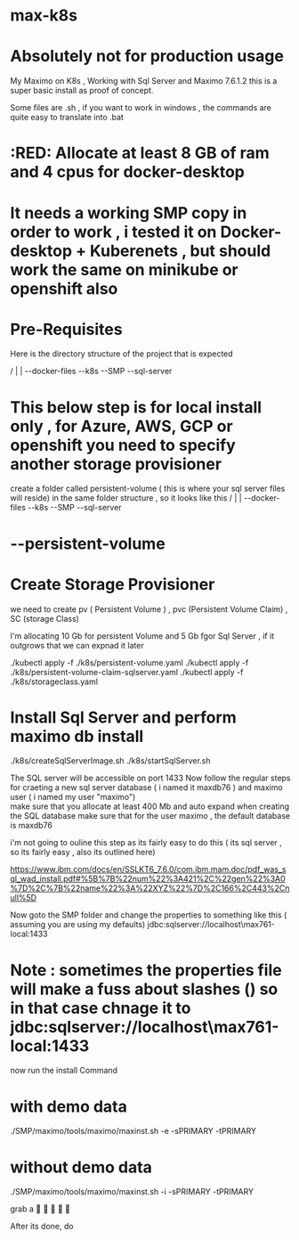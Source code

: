 # max-k8s
# Absolutely not for production usage 
My Maximo on K8s , Working with Sql Server and Maximo 7.6.1.2
this is a super basic install as proof of concept.

Some files are .sh , if you want to work in windows , the commands are quite easy to translate into .bat

# :RED: Allocate at least 8 GB of ram and 4 cpus for docker-desktop 

# It needs a working SMP copy in order to work , i tested it on Docker-desktop + Kuberenets , but should work the same on minikube or openshift also

# Pre-Requisites

Here is the directory structure of the project that is expected

/
|
|
--docker-files
--k8s
--SMP
--sql-server

# This below step is for local install only , for Azure, AWS, GCP or openshift you need to specify another storage provisioner
create a folder called persistent-volume ( this is where your sql server files will reside) in the same folder structure , so it looks like this
/
|
|
--docker-files
--k8s
--SMP
--sql-server
# --persistent-volume

# Create Storage Provisioner

we need to create pv ( Persistent Volume ) , pvc (Persistent Volume Claim) , SC (storage Class) 

I'm allocating 10 Gb for persistent Volume and 5 Gb fgor Sql Server , if it outgrows that we can expnad it later


./kubectl apply -f ./k8s/persistent-volume.yaml
./kubectl apply -f ./k8s/persistent-volume-claim-sqlserver.yaml
./kubectl apply -f ./k8s/storageclass.yaml


# Install Sql Server and perform maximo db install

./k8s/createSqlServerImage.sh
./k8s/startSqlServer.sh

The SQL server will be accessible on port 1433
Now follow the regular steps for craeting a new sql server database ( i named it maxdb76 ) and maximo user ( i named my user "maximo")  
make sure that you allocate at least 400 Mb and auto expand when creating the SQL database
make sure that for the user maximo , the default database is maxdb76 

i'm not going to ouline this step as its fairly easy to do this ( its sql server , so its fairly easy , also its outlined here)

https://www.ibm.com/docs/en/SSLKT6_7.6.0/com.ibm.mam.doc/pdf_was_sql_wad_install.pdf#%5B%7B%22num%22%3A421%2C%22gen%22%3A0%7D%2C%7B%22name%22%3A%22XYZ%22%7D%2C166%2C443%2Cnull%5D



Now goto the SMP folder and change the properties to something like this ( assuming you are using my defaults)
jdbc:sqlserver://localhost\max761-local:1433
# Note : sometimes the properties file will make a fuss about slashes (\) so in that case chnage it to jdbc:sqlserver://localhost\\max761-local:1433

now run the install Command

# with demo data
./SMP/maximo/tools/maximo/maxinst.sh -e -sPRIMARY -tPRIMARY

# without demo data
./SMP/maximo/tools/maximo/maxinst.sh -i -sPRIMARY -tPRIMARY

grab a :hamburger: :fries: :tumbler_glass: :tumbler_glass: :tumbler_glass:

After its done, do 







